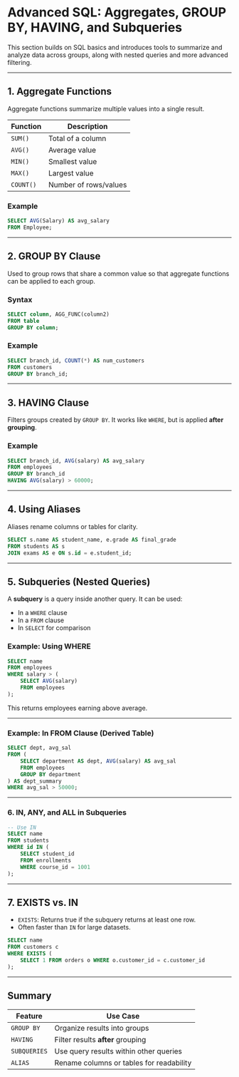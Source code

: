 # Advanced SQL: Aggregates, GROUP BY, HAVING, and Subqueries

This section builds on SQL basics and introduces tools to summarize and analyze data across groups, along with nested queries and more advanced filtering.

---

## 1. Aggregate Functions

Aggregate functions summarize multiple values into a single result.

| Function | Description              |
|----------|--------------------------|
| `SUM()`  | Total of a column        |
| `AVG()`  | Average value            |
| `MIN()`  | Smallest value           |
| `MAX()`  | Largest value            |
| `COUNT()`| Number of rows/values    |

### Example

```sql
SELECT AVG(Salary) AS avg_salary
FROM Employee;
```

---

## 2. GROUP BY Clause

Used to group rows that share a common value so that aggregate functions can be applied to each group.

### Syntax

```sql
SELECT column, AGG_FUNC(column2)
FROM table
GROUP BY column;
```

### Example

```sql
SELECT branch_id, COUNT(*) AS num_customers
FROM customers
GROUP BY branch_id;
```

---

## 3. HAVING Clause

Filters groups created by `GROUP BY`. It works like `WHERE`, but is applied **after grouping**.

### Example

```sql
SELECT branch_id, AVG(salary) AS avg_salary
FROM employees
GROUP BY branch_id
HAVING AVG(salary) > 60000;
```

---

## 4. Using Aliases

Aliases rename columns or tables for clarity.

```sql
SELECT s.name AS student_name, e.grade AS final_grade
FROM students AS s
JOIN exams AS e ON s.id = e.student_id;
```

---

## 5. Subqueries (Nested Queries)

A **subquery** is a query inside another query. It can be used:

- In a `WHERE` clause
- In a `FROM` clause
- In `SELECT` for comparison

### Example: Using WHERE

```sql
SELECT name
FROM employees
WHERE salary > (
    SELECT AVG(salary)
    FROM employees
);
```

This returns employees earning above average.

---

### Example: In FROM Clause (Derived Table)

```sql
SELECT dept, avg_sal
FROM (
    SELECT department AS dept, AVG(salary) AS avg_sal
    FROM employees
    GROUP BY department
) AS dept_summary
WHERE avg_sal > 50000;
```

---

### 6. IN, ANY, and ALL in Subqueries

```sql
-- Use IN
SELECT name
FROM students
WHERE id IN (
    SELECT student_id
    FROM enrollments
    WHERE course_id = 1001
);
```

---

## 7. EXISTS vs. IN

- `EXISTS`: Returns true if the subquery returns at least one row.
- Often faster than `IN` for large datasets.

```sql
SELECT name
FROM customers c
WHERE EXISTS (
    SELECT 1 FROM orders o WHERE o.customer_id = c.customer_id
);
```

---

## Summary

| Feature     | Use Case                                   |
|-------------|--------------------------------------------|
| `GROUP BY`  | Organize results into groups               |
| `HAVING`    | Filter results **after** grouping          |
| `SUBQUERIES`| Use query results within other queries     |
| `ALIAS`     | Rename columns or tables for readability   |
